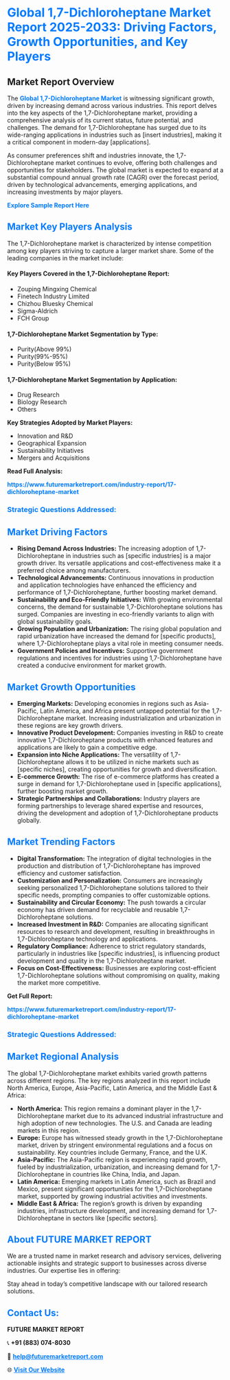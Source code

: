 <h1 style="color: #007BFF;">Global 1,7-Dichloroheptane Market Report 2025-2033: Driving Factors, Growth Opportunities, and Key Players</h1>

<section id="overview">
<h2>Market Report Overview</h2>
<p>The <a href="https://www.futuremarketreport.com/industry-report/17-dichloroheptane-market" style="color: #007BFF; text-decoration: none;"><strong>Global 1,7-Dichloroheptane Market</strong></a> is witnessing significant growth, driven by increasing demand across various industries. This report delves into the key aspects of the 1,7-Dichloroheptane market, providing a comprehensive analysis of its current status, future potential, and challenges. The demand for 1,7-Dichloroheptane has surged due to its wide-ranging applications in industries such as [insert industries], making it a critical component in modern-day [applications].</p>
<p>As consumer preferences shift and industries innovate, the 1,7-Dichloroheptane market continues to evolve, offering both challenges and opportunities for stakeholders. The global market is expected to expand at a substantial compound annual growth rate (CAGR) over the forecast period, driven by technological advancements, emerging applications, and increasing investments by major players.</p>
</section>

<section id="overview">
<p><a href="https://www.futuremarketreport.com/request-sample/reportId=52037" style="color: #007BFF; text-decoration: none;"><strong>Explore Sample Report Here</strong></a></p>
</section>

<section id="key-players">
<h2 style="color: #007BFF;">Market Key Players Analysis</h2>
<p>The 1,7-Dichloroheptane market is characterized by intense competition among key players striving to capture a larger market share. Some of the leading companies in the market include:</p>
<h4>Key Players Covered in the 1,7-Dichloroheptane Report:</h4>
<ul><li>Zouping Mingxing Chemical</li><li>Finetech Industry Limited</li><li>Chizhou Bluesky Chemical</li><li>Sigma-Aldrich</li><li>FCH Group</li></ul>
<h4>1,7-Dichloroheptane Market Segmentation by Type:</h4>
<ul><li>Purity(Above 99%)</li><li>Purity(99%-95%)</li><li>Purity(Below 95%)</li></ul>

<h4>1,7-Dichloroheptane Market Segmentation by Application:</h4>
<ul><li>Drug Research</li><li>Biology Research</li><li>Others</li></ul>
<p><strong>Key Strategies Adopted by Market Players:</strong></p>
<ul>
<li>Innovation and R&D</li>
<li>Geographical Expansion</li>
<li>Sustainability Initiatives</li>
<li>Mergers and Acquisitions</li>
</ul>
</section>

<section>
<p><strong>Read Full Analysis: </strong></p><a href="https://www.futuremarketreport.com/industry-report/17-dichloroheptane-market" style="color: #007BFF; text-decoration: none;"><strong>https://www.futuremarketreport.com/industry-report/17-dichloroheptane-market</strong></a>
<h3 style="color: #007BFF;">Strategic Questions Addressed:</h3>
</section>

<section id="driving-factors">
<h2 style="color: #007BFF;">Market Driving Factors</h2>
<ul>
<li><strong>Rising Demand Across Industries:</strong> The increasing adoption of 1,7-Dichloroheptane in industries such as [specific industries] is a major growth driver. Its versatile applications and cost-effectiveness make it a preferred choice among manufacturers.</li>
<li><strong>Technological Advancements:</strong> Continuous innovations in production and application technologies have enhanced the efficiency and performance of 1,7-Dichloroheptane, further boosting market demand.</li>
<li><strong>Sustainability and Eco-Friendly Initiatives:</strong> With growing environmental concerns, the demand for sustainable 1,7-Dichloroheptane solutions has surged. Companies are investing in eco-friendly variants to align with global sustainability goals.</li>
<li><strong>Growing Population and Urbanization:</strong> The rising global population and rapid urbanization have increased the demand for [specific products], where 1,7-Dichloroheptane plays a vital role in meeting consumer needs.</li>
<li><strong>Government Policies and Incentives:</strong> Supportive government regulations and incentives for industries using 1,7-Dichloroheptane have created a conducive environment for market growth.</li>
</ul>
</section>

<section id="growth-opportunities">
<h2 style="color: #007BFF;">Market Growth Opportunities</h2>
<ul>
<li><strong>Emerging Markets:</strong> Developing economies in regions such as Asia-Pacific, Latin America, and Africa present untapped potential for the 1,7-Dichloroheptane market. Increasing industrialization and urbanization in these regions are key growth drivers.</li>
<li><strong>Innovative Product Development:</strong> Companies investing in R&D to create innovative 1,7-Dichloroheptane products with enhanced features and applications are likely to gain a competitive edge.</li>
<li><strong>Expansion into Niche Applications:</strong> The versatility of 1,7-Dichloroheptane allows it to be utilized in niche markets such as [specific niches], creating opportunities for growth and diversification.</li>
<li><strong>E-commerce Growth:</strong> The rise of e-commerce platforms has created a surge in demand for 1,7-Dichloroheptane used in [specific applications], further boosting market growth.</li>
<li><strong>Strategic Partnerships and Collaborations:</strong> Industry players are forming partnerships to leverage shared expertise and resources, driving the development and adoption of 1,7-Dichloroheptane products globally.</li>
</ul>
</section>

<section id="trending-factors">
<h2 style="color: #007BFF;">Market Trending Factors</h2>
<ul>
<li><strong>Digital Transformation:</strong> The integration of digital technologies in the production and distribution of 1,7-Dichloroheptane has improved efficiency and customer satisfaction.</li>
<li><strong>Customization and Personalization:</strong> Consumers are increasingly seeking personalized 1,7-Dichloroheptane solutions tailored to their specific needs, prompting companies to offer customizable options.</li>
<li><strong>Sustainability and Circular Economy:</strong> The push towards a circular economy has driven demand for recyclable and reusable 1,7-Dichloroheptane solutions.</li>
<li><strong>Increased Investment in R&D:</strong> Companies are allocating significant resources to research and development, resulting in breakthroughs in 1,7-Dichloroheptane technology and applications.</li>
<li><strong>Regulatory Compliance:</strong> Adherence to strict regulatory standards, particularly in industries like [specific industries], is influencing product development and quality in the 1,7-Dichloroheptane market.</li>
<li><strong>Focus on Cost-Effectiveness:</strong> Businesses are exploring cost-efficient 1,7-Dichloroheptane solutions without compromising on quality, making the market more competitive.</li>
</ul>
</section>

<section>
<p><strong>Get Full Report: </strong></p><a href="https://www.futuremarketreport.com/industry-report/17-dichloroheptane-market" style="color: #007BFF; text-decoration: none;"><strong>https://www.futuremarketreport.com/industry-report/17-dichloroheptane-market</strong></a>
<h3 style="color: #007BFF;">Strategic Questions Addressed:</h3>
</section>


<section id="regional-analysis">
<h2 style="color: #007BFF;">Market Regional Analysis</h2>
<p>The global 1,7-Dichloroheptane market exhibits varied growth patterns across different regions. The key regions analyzed in this report include North America, Europe, Asia-Pacific, Latin America, and the Middle East & Africa:</p>
<ul>
<li><strong>North America:</strong> This region remains a dominant player in the 1,7-Dichloroheptane market due to its advanced industrial infrastructure and high adoption of new technologies. The U.S. and Canada are leading markets in this region.</li>
<li><strong>Europe:</strong> Europe has witnessed steady growth in the 1,7-Dichloroheptane market, driven by stringent environmental regulations and a focus on sustainability. Key countries include Germany, France, and the U.K.</li>
<li><strong>Asia-Pacific:</strong> The Asia-Pacific region is experiencing rapid growth, fueled by industrialization, urbanization, and increasing demand for 1,7-Dichloroheptane in countries like China, India, and Japan.</li>
<li><strong>Latin America:</strong> Emerging markets in Latin America, such as Brazil and Mexico, present significant opportunities for the 1,7-Dichloroheptane market, supported by growing industrial activities and investments.</li>
<li><strong>Middle East & Africa:</strong> The region’s growth is driven by expanding industries, infrastructure development, and increasing demand for 1,7-Dichloroheptane in sectors like [specific sectors].</li>
</ul>
</section>

<footer>
<h2 style="color: #007BFF;">About FUTURE MARKET REPORT</h2>
<p>We are a trusted name in market research and advisory services, delivering actionable insights and strategic support to businesses across diverse industries. Our expertise lies in offering:</p>

<p>Stay ahead in today’s competitive landscape with our tailored research solutions.</p>

<h2 style="color: #007BFF;">Contact Us:</h2>
<p><strong>FUTURE MARKET REPORT</strong></p>
<p>📞 <strong>+91 (883) 074-8030</strong></p>
<p>📧 <strong><a href="mailto:help@futuremarketreport.com" style="color: #007BFF;">help@futuremarketreport.com</a></strong></p>
<p>🌐 <strong><a href="https://www.futuremarketreport.com/" style="color: #007BFF;">Visit Our Website</a></strong></p>
</footer>